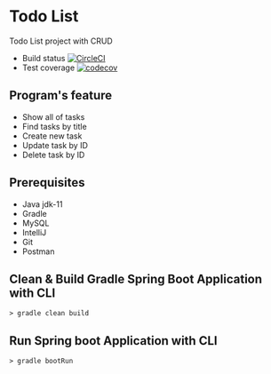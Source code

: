 # Todo List

Todo List project with CRUD 
- Build status [![CircleCI](https://circleci.com/gh/MiDiu98/TodoListProject.svg?style=svg)](https://circleci.com/gh/MiDiu98/TodoListProject)
- Test coverage [![codecov](https://codecov.io/gh/MiDiu98/TodoListProject/branch/master/graph/badge.svg)](https://codecov.io/gh/MiDiu98/TodoListProject)

## Program's feature
- Show all of tasks
- Find tasks by title
- Create new task
- Update task by ID
- Delete task by ID

## Prerequisites
- Java jdk-11
- Gradle
- MySQL
- IntelliJ
- Git
- Postman

## Clean & Build Gradle Spring Boot Application with CLI
``> gradle clean build``

## Run Spring boot Application with CLI
``> gradle bootRun``
